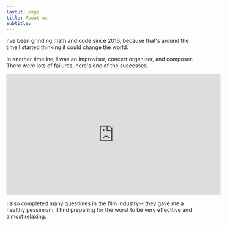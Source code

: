```yaml
---
layout: page
title: About me
subtitle: 
---
```


I've been grinding math and code since 2016, because that's around the time I started thinking it could change the world. 

In another timeline, I was an improvisor, concert organizer, and composer. There were lots of failures, here's one of the successes. 

<iframe width="560" height="315" src="https://www.youtube.com/embed/Y6ZhOFhqtA4" frameborder="0" allow="accelerometer; autoplay; encrypted-media; gyroscope; picture-in-picture" allowfullscreen></iframe>

I also completed many questlines in the film industry-- they gave me a healthy pessimism, I find preparing for the worst to be very effecttive and almost relaxing. 

